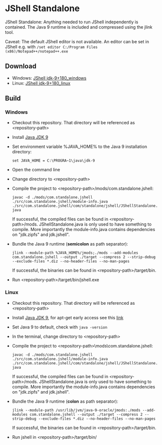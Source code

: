 # JShell Standalone
JShell Standalone: Anything needed to run JShell independently is contained. The Java 9 runtime is included and compressed using the jlink tool.

Caveat: The default JShell editor is not available. An editor can be set in JShell e.g. with `/set editor C:/Program Files (x86)/Notepad++/notepad++.exe`

## Download
* Windows: [JShell jdk-9+180_windows](https://github.com/sgwerder/JShellStandalone/raw/master/release/JShell_jdk9%2B180_windows.zip)
* Linux: [JShell jdk-9+180_linux](https://github.com/sgwerder/JShellStandalone/raw/master/release/JShell_jdk9%2B180_linux.zip)

## Build

### Windows

* Checkout this repository. That directory will be referenced as \<repository-path>
* Install [Java JDK 9](http://jdk.java.net/9/)
* Set environment variable %JAVA_HOME% to the Java 9 installation directory:

  `set JAVA_HOME = C:\PROGRA~1\java\jdk-9`
* Open the command line
* Change directory to \<repository-path>
* Compile the project to \<repository-path>/mods/com.standalone.jshell:

  `javac -d ./mods/com.standalone.jshell ./src/com.standalone.jshell/module-info.java ./src/com.standalone.jshell/com/standalone/jshell/JShellStandalone.java`
  
  If successful, the compiled files can be found in \<repository-path>/mods.
  JShellStandalone.java is only used to have something to compile.
  More importantly the module-info.java contains dependencies on "jdk.zipfs" and jdk.jshell".
* Bundle the Java 9 runtime (**semicolon** as path separator):

  `jlink --module-path %JAVA_HOME%/jmods;./mods --add-modules com.standalone.jshell --output ./target --compress 2 --strip-debug --exclude-files *.diz --no-header-files --no-man-pages`
  
  If successful, the binaries can be found in \<repository-path>/target/bin.
  
* Run \<repository-path>/target/bin/jshell.exe

### Linux

* Checkout this repository. That directory will be referenced as \<repository-path>
* Install [Java JDK 9](http://jdk.java.net/9/), for apt-get early access see this [link](https://helpfromviraj.wordpress.com/2015/08/04/install-oracle-java-9-in-ubuntu-or-linux-jdk-9/)
* Set Java 9 to default, check with `java -version`
* In the terminal, change directory to \<repository-path>
* Compile the project to \<repository-path>\mods\com.standalone.jshell:

  `javac -d ./mods/com.standalone.jshell ./src/com.standalone.jshell/module-info.java ./src/com.standalone.jshell/com/standalone/jshell/JShellStandalone.java`
  
  If successful, the compiled files can be found in \<repository-path>/mods.
  JShellStandalone.java is only used to have something to compile.
  More importantly the module-info.java contains dependencies on "jdk.zipfs" and jdk.jshell".
* Bundle the Java 9 runtime (**colon** as path separator):

  `jlink --module-path /usr/lib/jvm/java-9-oracle/jmods:./mods --add-modules com.standalone.jshell --output ./target --compress 2 --strip-debug --exclude-files *.diz --no-header-files --no-man-pages`
  
  If successful, the binaries can be found in \<repository-path>/target/bin.
  
* Run jshell in \<repository-path>/target/bin/
  
  
  



